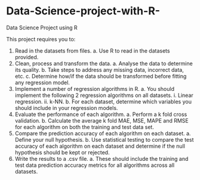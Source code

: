 # Data-Science-project-with-R-
Data Science Project using R


This project requires you to:
1. Read in the datasets from files.
a. Use R to read in the datasets provided.
2. Clean, process and transform the data.
a. Analyse the data to determine its quality. 
b. Take steps to address any missing data, incorrect data, etc. 
c. Determine how/if the data should be transformed before fitting any regression 
model.
3. Implement a number of regression algorithms in R.
a. You should implement the following 2 regression algorithms on all datasets. 
i. Linear regression. 
ii. k-NN. 
b. For each dataset, determine which variables you should include in your regression 
models.
4. Evaluate the performance of each algorithm.
a. Perform a k fold cross validation.
b. Calculate the average k fold MAE, MSE, MAPE and RMSE for each algorithm on both 
the training and test data set.
5. Compare the prediction accuracy of each algorithm on each dataset.
a. Define your null hypothesis.
b. Use statistical testing to compare the test accuracy of each algorithm on each 
dataset and determine if the null hypothesis should be kept or rejected.
6. Write the results to a .csv file.
a. These should include the training and test data prediction accuracy metrics for all 
algorithms across all datasets.
